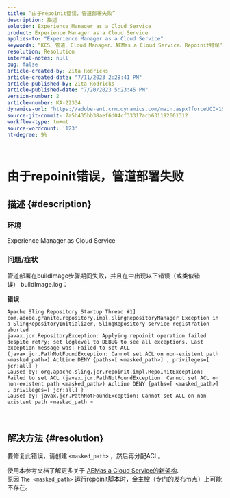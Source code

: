 ```yaml
---
title: “由于repoinit错误，管道部署失败”
description: 描述
solution: Experience Manager as a Cloud Service
product: Experience Manager as a Cloud Service
applies-to: "Experience Manager as a Cloud Service"
keywords: “KCS、管道、Cloud Manager、AEMas a Cloud Service、Repoinit错误”
resolution: Resolution
internal-notes: null
bug: false
article-created-by: Zita Rodricks
article-created-date: "7/11/2023 2:28:41 PM"
article-published-by: Zita Rodricks
article-published-date: "7/20/2023 5:23:45 PM"
version-number: 2
article-number: KA-22334
dynamics-url: "https://adobe-ent.crm.dynamics.com/main.aspx?forceUCI=1&pagetype=entityrecord&etn=knowledgearticle&id=03cc2338-f71f-ee11-9cbe-6045bd006239"
source-git-commit: 7a5b435bb38aef6d04cf33317acb631192661312
workflow-type: tm+mt
source-wordcount: '123'
ht-degree: 9%

---
```


# 由于repoinit错误，管道部署失败

## 描述 {#description}


### 环境

Experience Manager as Cloud Service

### 问题/症状

管道部署在buildImage步骤期间失败，并且在中出现以下错误（或类似错误）<b> </b>buildImage.log：

<b>错误</b>


```
Apache Sling Repository Startup Thread #1]  com.adobe.granite.repository.impl.SlingRepositoryManager Exception in a SlingRepositoryInitializer, SlingRepository service registration aborted
javax.jcr.RepositoryException: Applying repoinit operation failed despite retry; set loglevel to DEBUG to see all exceptions. Last exception message was: Failed to set ACL (javax.jcr.PathNotFoundException: Cannot set ACL on non-existent path <masked_path>) AclLine DENY {paths=[ <masked_path>] , privileges=[ jcr:all] }
Caused by: org.apache.sling.jcr.repoinit.impl.RepoInitException: Failed to set ACL (javax.jcr.PathNotFoundException: Cannot set ACL on non-existent path <masked_path>) AclLine DENY {paths=[ <masked_path>] , privileges=[ jcr:all] }
Caused by: javax.jcr.PathNotFoundException: Cannot set ACL on non-existent path <masked_path >
```



` `
` `


## 解决方法 {#resolution}


要修复此错误，请创建 `<masked_path>` ，然后再分配ACL。

使用本参考文档了解更多关于 [AEMas a Cloud Service的新架构](https://experienceleague.adobe.com/docs/experience-manager-cloud-service/content/overview/architecture.html?lang=en#key-evolutions:~:text=publish%20nodes.%20The-，golden%20主控，-is%20a%20specialized).
<br>原因
`The <masked_path>` 运行repoinit脚本时，金主控（专门的发布节点）上可能不存在。<br>

